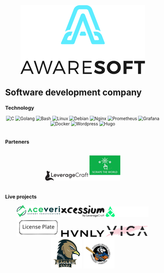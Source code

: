 <div align="center"><a href="https://github.com/AwareRO"><img src="profile/logo-dark.png" alt="Aware Soft Logo"/></a></div>

# Software development company

### Technology
<div align="center">
<img alt="C" width="30px" src="https://cdn.jsdelivr.net/gh/devicons/devicon@latest/icons/c/c-original.svg" />
<img alt="Golang" width="30px" src="https://cdn.jsdelivr.net/gh/devicons/devicon@latest/icons/go/go-original.svg" />
<img alt="Bash" width="30px" src="https://cdn.jsdelivr.net/gh/devicons/devicon@latest/icons/bash/bash-original.svg" />
<img alt="Linux" width="30px" src="https://cdn.jsdelivr.net/gh/devicons/devicon@latest/icons/linux/linux-original.svg" />
<img alt="Debian" width="30px" src="https://cdn.jsdelivr.net/gh/devicons/devicon@latest/icons/debian/debian-original.svg" />
<img alt="Nginx" width="30px" src="https://cdn.jsdelivr.net/gh/devicons/devicon@latest/icons/nginx/nginx-original.svg" />
<img alt="Prometheus" width="30px" src="https://cdn.jsdelivr.net/gh/devicons/devicon@latest/icons/prometheus/prometheus-original.svg" />
<img alt="Grafana" width="30px" src="https://cdn.jsdelivr.net/gh/devicons/devicon@latest/icons/grafana/grafana-original.svg" />
<img alt="Docker" width="30px" src="https://cdn.jsdelivr.net/gh/devicons/devicon@latest/icons/docker/docker-original.svg" />
<img alt="Wordpress" width="30px" src="https://cdn.jsdelivr.net/gh/devicons/devicon@latest/icons/wordpress/wordpress-original.svg" />
<img alt="Hugo" width="30px" src="https://cdn.jsdelivr.net/gh/devicons/devicon@latest/icons/hugo/hugo-original.svg" />
</div>

#

### Parteners
<div align="center">
<a href="https://leveragecraft.com"><img src="profile/lvg-black.svg" alt="Leverage Craft Logo" width="140"/></a>
<a href="https://www.linkedin.com/company/scrape-the-world"><img src="profile/scrape_the_world.jpeg" alt="Scrape the world" width="100"/></a>
</div>

#

### Live projects
<div align="center">
<a href="https://aceveri.ro"><img src="profile/Aceveri-main-logo.svg" alt="Aceveri Logo" width="140"/></a>
<a href="https://xcessium.com"><img src="profile/xcessium_main_logo.svg" alt="Xcessium Logo" width="140"/></a>
<a href="https://qr.aware.ro"><img src="profile/qr_logo.svg" alt="QR Aware Logo" width="140"/></a>
<a href="https://lp.aware.ro"><img src="profile/lp_logo.svg" alt="LP Aware Logo" width="140"/></a>
<a href="https://hvnly.ro"><img src="profile/hvnly_logo.png" alt="Hvnly Logo" width="140"/></a>
<a href="https://vicabeauty.ro"><img src="profile/vica-main-black-logo.png" alt="Vicabeauty Logo" width="140"/></a>
<a href="https://eaglescluj.ro"><img src="profile/eagles-cluj-logo.png" alt="EaglesCluj Logo" width="100"/></a>
<a href="https://twolves.aware.ro"><img src="profile/twolves-logo.png" alt="Thunder Wolves Logo" width="100"/></a>
</div>

#
